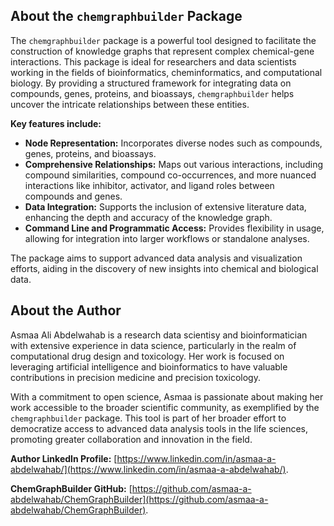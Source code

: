 ## **About the `chemgraphbuilder` Package**

The `chemgraphbuilder` package is a powerful tool designed to facilitate the construction of knowledge graphs that represent complex chemical-gene interactions. This package is ideal for researchers and data scientists working in the fields of bioinformatics, cheminformatics, and computational biology. By providing a structured framework for integrating data on compounds, genes, proteins, and bioassays, `chemgraphbuilder` helps uncover the intricate relationships between these entities.

**Key features include:**


- **Node Representation:** Incorporates diverse nodes such as compounds, genes, proteins, and bioassays.
- **Comprehensive Relationships:** Maps out various interactions, including compound similarities, compound co-occurrences, and more nuanced interactions like inhibitor, activator, and ligand roles between compounds and genes.
- **Data Integration:** Supports the inclusion of extensive literature data, enhancing the depth and accuracy of the knowledge graph.
- **Command Line and Programmatic Access:** Provides flexibility in usage, allowing for integration into larger workflows or standalone analyses.

The package aims to support advanced data analysis and visualization efforts, aiding in the discovery of new insights into chemical and biological data.

## **About the Author**

Asmaa Ali Abdelwahab is a research data scientisy and bioinformatician with extensive experience in data science, particularly in the realm of computational drug design and toxicology. Her work is focused on leveraging artificial intelligence and bioinformatics to have valuable contributions in precision medicine and precision toxicology.

With a commitment to open science, Asmaa is passionate about making her work accessible to the broader scientific community, as exemplified by the `chemgraphbuilder` package. This tool is part of her broader effort to democratize access to advanced data analysis tools in the life sciences, promoting greater collaboration and innovation in the field.

**Author LinkedIn Profile:** [https://www.linkedin.com/in/asmaa-a-abdelwahab/](https://www.linkedin.com/in/asmaa-a-abdelwahab/).

**ChemGraphBuilder GitHub:** [https://github.com/asmaa-a-abdelwahab/ChemGraphBuilder](https://github.com/asmaa-a-abdelwahab/ChemGraphBuilder).